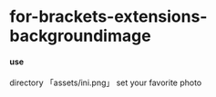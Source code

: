 # for-brackets-extensions-backgroundimage

#### use
directory 「assets/ini.png」 set your favorite photo